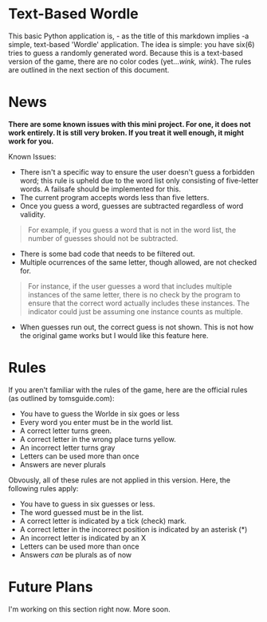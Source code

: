 # Text-Based Wordle

This basic Python application is, - as the title of this markdown implies -a simple, text-based 'Wordle' application. The idea is simple: you have six(6) tries to guess a randomly generated word. Because this is a text-based version of the game, there are no color codes (yet...*wink, wink*). The rules are outlined in the next section of this document.

# News
**There are some known issues with this mini project. For one, it does not work entirely. It is still very broken. If you treat it well enough,
it might work for you.** 

Known Issues:
- There isn't a specific way to ensure the user doesn't guess a forbidden word; this rule is upheld due to the word list only consisting of five-letter words. A failsafe should be implemented for this. 
- The current program accepts words less than five letters.
- Once you guess a word, guesses are subtracted regardless of word validity.
> For example, if you guess a word that is not in the word list, the number of guesses should not be subtracted.
- There is some bad code that needs to be filtered out.
- Multiple ocurrences of the same letter, though allowed, are not checked for. 
> For instance, if the user guesses a word that includes multiple instances of the same letter, there is no check by the program to ensure that the correct word actually includes these instances. The indicator could just be assuming one instance counts as multiple.
- When guesses run out, the correct guess is not shown. This is not how the original game works but I would like this feature here.

# Rules

If you aren't familiar with the rules of the game, here are the official rules (as outlined by tomsguide.com):

- You have to guess the Worlde in six goes or less
- Every word you enter must be in the world list.
- A correct letter turns green.
- A correct letter in the wrong place turns yellow.
- An incorrect letter turns gray
- Letters can be used more than once
- Answers are never plurals

Obvously, all of these rules are not applied in this version. Here, the following rules apply:

- You have to guess in six guesses or less.
- The word guessed must be in the list.
- A correct letter is indicated by a tick (check) mark.
- A correct letter in the incorrect position is indicated by an asterisk (\*)
- An incorrect letter is indicated by an X
- Letters can be used more than once
- Answers *can* be plurals as of now

# Future Plans

I'm working on this section right now. More soon.
